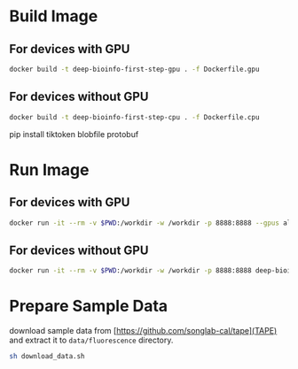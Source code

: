 # Build Image

## For devices with GPU

```bash
docker build -t deep-bioinfo-first-step-gpu . -f Dockerfile.gpu
```

## For devices without GPU

```bash
docker build -t deep-bioinfo-first-step-cpu . -f Dockerfile.cpu
```

pip install tiktoken blobfile protobuf

# Run Image

## For devices with GPU

```bash
docker run -it --rm -v $PWD:/workdir -w /workdir -p 8888:8888 --gpus all deep-bioinfo-first-step-gpu /bin/bash
```

## For devices without GPU

```bash
docker run -it --rm -v $PWD:/workdir -w /workdir -p 8888:8888 deep-bioinfo-first-step-cpu /bin/bash
```

# Prepare Sample Data

download sample data from [https://github.com/songlab-cal/tape](TAPE) and extract it to `data/fluorescence` directory.

```bash
sh download_data.sh
```
